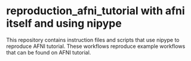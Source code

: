 # reproduction_afni_tutorial with afni itself and using nipype

This repository contains instruction files and scripts that use nipype to reproduce AFNI tutorial.
These workflows reproduce example workflows that can be found on AFNI tutorial.
